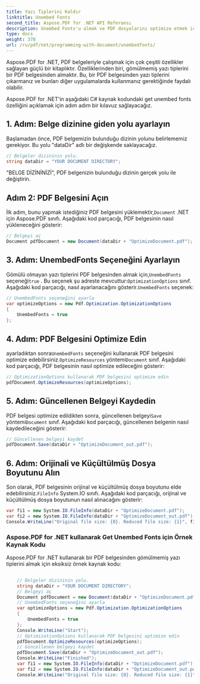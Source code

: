 ```yaml
---
title: Yazı Tiplerini Kaldır
linktitle: Unembed Fonts
second_title: Aspose.PDF for .NET API Referansı
description: Unembed Fonts'u almak ve PDF dosyalarını optimize etmek için Aspose.PDF for .NET'i nasıl kullanacağınızı öğrenin. Adım adım kılavuz.
type: docs
weight: 370
url: /ru/pdf/net/programming-with-document/unembedfonts/
---
```

Aspose.PDF for .NET, PDF belgeleriyle çalışmak için çok çeşitli özellikler sağlayan güçlü bir kitaplıktır. Özelliklerinden biri, gömülmemiş yazı tiplerini bir PDF belgesinden almaktır. Bu, bir PDF belgesinden yazı tiplerini çıkarmanız ve bunları diğer uygulamalarda kullanmanız gerektiğinde faydalı olabilir.

Aspose.PDF for .NET'in aşağıdaki C# kaynak kodundaki get unembed fonts özelliğini açıklamak için adım adım bir kılavuz sağlayacağız.

## 1. Adım: Belge dizinine giden yolu ayarlayın

Başlamadan önce, PDF belgemizin bulunduğu dizinin yolunu belirlememiz gerekiyor. Bu yolu "dataDir" adlı bir değişkende saklayacağız.

```csharp
// Belgeler dizininin yolu.
string dataDir = "YOUR DOCUMENT DIRECTORY";
```

"BELGE DİZİNİNİZİ", PDF belgenizin bulunduğu dizinin gerçek yolu ile değiştirin.

## Adım 2: PDF Belgesini Açın

 İlk adım, bunu yapmak istediğiniz PDF belgesini yüklemektir,`Document` .NET için Aspose.PDF sınıfı. Aşağıdaki kod parçacığı, PDF belgesinin nasıl yükleneceğini gösterir:

```csharp
// Belgeyi aç
Document pdfDocument = new Document(dataDir + "OptimizeDocument.pdf");
```

## 3. Adım: UnembedFonts Seçeneğini Ayarlayın

 Gömülü olmayan yazı tiplerini PDF belgesinden almak için,`UnembedFonts` seçeneği`true` . Bu seçenek şu adreste mevcuttur:`OptimizationOptions` sınıf. Aşağıdaki kod parçacığı, nasıl ayarlanacağını gösterir.`UnembedFonts` seçenek:

```csharp
// UnembedFonts seçeneğini ayarla
var optimizeOptions = new Pdf.Optimization.OptimizationOptions
{
	UnembedFonts = true
};
```

## 4. Adım: PDF Belgesini Optimize Edin

ayarladıktan sonra`UnembedFonts` seçeneğini kullanarak PDF belgesini optimize edebilirsiniz.`OptimizeResources` yöntemi`Document` sınıf. Aşağıdaki kod parçacığı, PDF belgesinin nasıl optimize edileceğini gösterir:

```csharp
// OptimizationOptions kullanarak PDF belgesini optimize edin
pdfDocument.OptimizeResources(optimizeOptions);
```

## 5. Adım: Güncellenen Belgeyi Kaydedin

 PDF belgesi optimize edildikten sonra, güncellenen belgeyi`Save` yöntemi`Document` sınıf. Aşağıdaki kod parçacığı, güncellenen belgenin nasıl kaydedileceğini gösterir:

```csharp
// Güncellenen belgeyi kaydet
pdfDocument.Save(dataDir + "OptimizeDocument_out.pdf");
```

## 6. Adım: Orijinali ve Küçültülmüş Dosya Boyutunu Alın

 Son olarak, PDF belgesinin orijinal ve küçültülmüş dosya boyutunu elde edebilirsiniz.`FileInfo` System.IO sınıfı. Aşağıdaki kod parçacığı, orijinal ve küçültülmüş dosya boyutunun nasıl alınacağını gösterir:

```csharp
var fi1 = new System.IO.FileInfo(dataDir + "OptimizeDocument.pdf");
var fi2 = new System.IO.FileInfo(dataDir + "OptimizeDocument_out.pdf");
Console.WriteLine("Original file size: {0}. Reduced file size: {1}", fi1.Length, fi2.Length);
```

### Aspose.PDF for .NET kullanarak Get Unembed Fonts için Örnek Kaynak Kodu

Aspose.PDF for .NET kullanarak bir PDF belgesinden gömülmemiş yazı tiplerini almak için eksiksiz örnek kaynak kodu:

```csharp
	
	// Belgeler dizininin yolu.
	string dataDir = "YOUR DOCUMENT DIRECTORY";
	// Belgeyi aç
	Document pdfDocument = new Document(dataDir + "OptimizeDocument.pdf");
	// UnembedFonts seçeneğini ayarla
	var optimizeOptions = new Pdf.Optimization.OptimizationOptions
	{
		UnembedFonts = true
	};
	Console.WriteLine("Start");
	// OptimizationOptions kullanarak PDF belgesini optimize edin
	pdfDocument.OptimizeResources(optimizeOptions);
	// Güncellenen belgeyi kaydet
	pdfDocument.Save(dataDir + "OptimizeDocument_out.pdf");
	Console.WriteLine("Finished");
	var fi1 = new System.IO.FileInfo(dataDir + "OptimizeDocument.pdf");
	var fi2 = new System.IO.FileInfo(dataDir + "OptimizeDocument_out.pdf");
	Console.WriteLine("Original file size: {0}. Reduced file size: {1}", fi1.Length, fi2.Length);
	
```
